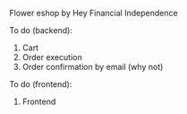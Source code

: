 Flower eshop by Hey Financial Independence

To do (backend):
1. Cart
2. Order execution
3. Order confirmation by email (why not)

To do (frontend):
1. Frontend